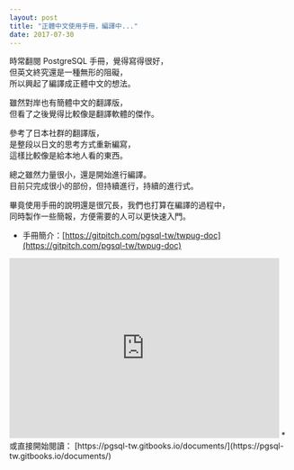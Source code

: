 ```yaml
---
layout: post
title: "正體中文使用手冊，編譯中..."
date: 2017-07-30
---
```


時常翻閱 PostgreSQL 手冊，覺得寫得很好，<br/>
但英文終究還是一種無形的阻礙，<br/>
所以興起了編譯成正體中文的想法。

雖然對岸也有簡體中文的翻譯版，<br/>
但看了之後覺得比較像是翻譯軟體的傑作。<br/>

參考了日本社群的翻譯版，<br/>
是整段以日文的思考方式重新編寫，<br/>
這樣比較像是給本地人看的東西。

總之雖然力量很小，還是開始進行編譯。<br/>
目前只完成很小的部份，但持續進行，持續的進行式。

畢竟使用手冊的說明還是很冗長，我們也打算在編譯的過程中，<br/>
同時製作一些簡報，方便需要的人可以更快速入門。

* 手冊簡介：[https://gitpitch.com/pgsql-tw/twpug-doc](https://gitpitch.com/pgsql-tw/twpug-doc)
<iframe width='480' height='320' src='https://gitpitch.com/pgsql-tw/twpug-doc/master?grs=github&t=white' frameborder='0' allowfullscreen></iframe>
* 或直接開始閱讀： [https://pgsql-tw.gitbooks.io/documents/](https://pgsql-tw.gitbooks.io/documents/)
